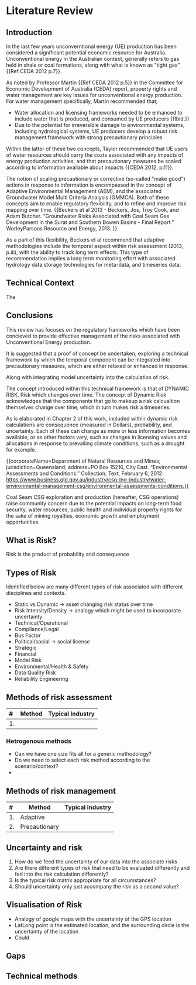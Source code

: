 # Literature Review

## Introduction

In the last few years unconverntional energy (UE) production has been considered a significant potential economic resource for Australia. Unconventional energy in the Australian context, generally refers to gas held in shale or coal formations, along with what is known as "tight gas" {{Ref CEDA 2012 p.7}}. 

As noted by Professor Martin {{Ref CEDA 2012 p.5}} in the Committee for Economic Development of Australia (CEDA) report, property rights and water management are key issues for unconventional energy production. For water management specifically, Martin recommended that; 

* Water allocation and licensing frameworks needed to be enhanced to include water that is produced, and consumed by UE producers {{Ibid.}} 
* Due to the potential for irreversible damage to environmental systems, including hydrological systems, UE producers develop a robust risk management framework with strong precautionary principles 

Within the latter of these two concepts, Taylor recommended that UE users of water resources should carry the costs associated with any impacts of energy production activities, and that precautionary measures be scaled according to information available about impacts {{CEDA 2012, p.11}}. 

The notion of scaling precautionary or corrective (so-called "make good") actions in response to information is encompassed in the concept of Adaptive Environmental Management (AEM), and the associated Groundwater Model Multi Criteria Analysis (GMMCA). Both of these concepts aim to enable regulatory flexibility, and to refine and improve risk mapping over time. {{Beckers et al 2013 - Beckers, Jos, Troy Cook, and Adam Butcher. “Groundwater Risks Associated with Coal Seam Gas Development in the Surat and Southern Bowen Basins - Final Report.” WorleyParsons Resource and Energy, 2013.
}}. 



As a part of this flexibility, Beckers et al recommend that adaptive methodologies include the temporal aspect within risk assessment (2013, p.iii), with the ability to track long term effects. This type of recommendation implies a long term monitoring effort with associated hydrology data storage technologies for meta-data, and timeseries data.




## Technical Context

The 




## Conclusions

This review has focuses on the regulatory frameworks which have been concieved to provide effective management of the risks associated with Unconventional Energy production.


It is suggested that a proof of concept be undertaken, exploring a technical framework by which the temporal component can be integrated into precautionary measures, which are either relaxed or enhanced in response.

Along with integrating model uncertainty into the calculation of risk.


The concept introduced within this technical framework is that of DYNAMIC RISK. Risk which changes over time. The concept of Dynamic Risk acknowledges that the components that go to makeup a risk calcualtion themselves change over time, which in turn makes risk a timeseries. 

As is elaborated in Chapter 2 of this work, included within dynamic risk calculations are consequence (measured in Dollars), probability, and uncertainty. Each of these can change as more or less information becomes available, or as other factors vary, such as changes in licensing values and allocations in response to prevailing climate conditions, such as a drought for example.


{{corporateName=Department of Natural Resources and Mines;  jurisdiction=Queensland;  address=PO Box 15216, City East. “Environmental Assessments and Conditions.” Collection; Text, February 6, 2012. https://www.business.qld.gov.au/industry/csg-lng-industry/water-environmental-management-csg/environmental-assessments-conditions.}}


Coal Seam CSG exploration and production (hereafter, CSG operations) raise community concern due to the potential impacts on long-term food security, water resources, public health and individual property rights for the sake of mining royalties, economic growth and employment opportunities


## What is Risk?

Risk is the product of probability and consequence



## Types of Risk

Identified below are many different types of risk associated with different disciplines and contexts.

* Static vs Dynamic -> asset changing risk status over time
* Risk Intensity/Density -> analogy which might be used to incorporate uncertainty
* Technical/Operational
* Compliance/Legal
* Bus Factor
* Political/social -> social license
* Strategic 
* Financial
* Model Risk
* Environmental/Health & Safety
* Data Quality Risk
* Reliability Engineering

## Methods of risk assessment 

|#|Method|Typical Industry|
|:----|-----|-----|
|1.| ||

### Hetrogenous methods

* Can we have one size fits all for a generic methodology?
* Do we need to select each risk method according to the scenario/context?
* 

## Methods of risk management

|#|Method|Typical Industry|
|:----|-----|-----|
|1.|Adaptive | |
|2.|Precautionary ||

## Uncertainty and risk

1. How do we feed the uncertainty of our data into the associate risks
2. Are there different types of risk that need to be evaluated differently and fed into the risk calculation differently?
3. Is the typical risk matrix appropriate for all circumstances?
4. Should uncertainty only just accompany the risk as a second value?

## Visualisation of Risk

* Analogy of google maps with the uncertainty of the GPS location
* LatLong point is the estimated location, and the surrounding circle is the uncertainty of the location
* Could 

## Gaps

## Technical methods